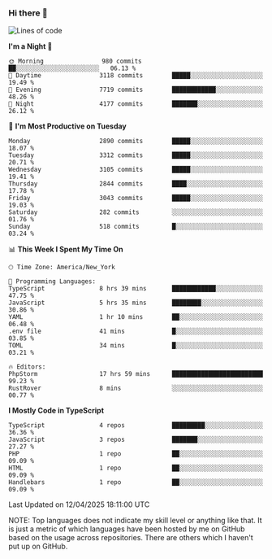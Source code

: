 ### Hi there 👋

<!--
**LynxJinxxy/LynxJinxxy** is a ✨ _special_ ✨ repository because its `README.md` (this file) appears on your GitHub profile.

Here are some ideas to get you started:

- 🔭 I’m currently working on ...
- 🌱 I’m currently learning ...
- 👯 I’m looking to collaborate on ...
- 🤔 I’m looking for help with ...
- 💬 Ask me about ...
- 📫 How to reach me: ...
- 😄 Pronouns: ...
- ⚡ Fun fact: ...
-->

<!--START_SECTION:waka-->
![Lines of code](https://img.shields.io/badge/From%20Hello%20World%20I%27ve%20Written-24.7%20million%20lines%20of%20code-blue)

**I'm a Night 🦉** 

```text
🌞 Morning                980 commits         ██░░░░░░░░░░░░░░░░░░░░░░░   06.13 % 
🌆 Daytime                3118 commits        █████░░░░░░░░░░░░░░░░░░░░   19.49 % 
🌃 Evening                7719 commits        ████████████░░░░░░░░░░░░░   48.26 % 
🌙 Night                  4177 commits        ███████░░░░░░░░░░░░░░░░░░   26.12 % 
```
📅 **I'm Most Productive on Tuesday** 

```text
Monday                   2890 commits        █████░░░░░░░░░░░░░░░░░░░░   18.07 % 
Tuesday                  3312 commits        █████░░░░░░░░░░░░░░░░░░░░   20.71 % 
Wednesday                3105 commits        █████░░░░░░░░░░░░░░░░░░░░   19.41 % 
Thursday                 2844 commits        ████░░░░░░░░░░░░░░░░░░░░░   17.78 % 
Friday                   3043 commits        █████░░░░░░░░░░░░░░░░░░░░   19.03 % 
Saturday                 282 commits         ░░░░░░░░░░░░░░░░░░░░░░░░░   01.76 % 
Sunday                   518 commits         █░░░░░░░░░░░░░░░░░░░░░░░░   03.24 % 
```


📊 **This Week I Spent My Time On** 

```text
🕑︎ Time Zone: America/New_York

💬 Programming Languages: 
TypeScript               8 hrs 39 mins       ████████████░░░░░░░░░░░░░   47.75 % 
JavaScript               5 hrs 35 mins       ████████░░░░░░░░░░░░░░░░░   30.86 % 
YAML                     1 hr 10 mins        ██░░░░░░░░░░░░░░░░░░░░░░░   06.48 % 
.env file                41 mins             █░░░░░░░░░░░░░░░░░░░░░░░░   03.85 % 
TOML                     34 mins             █░░░░░░░░░░░░░░░░░░░░░░░░   03.21 % 

🔥 Editors: 
PhpStorm                 17 hrs 59 mins      █████████████████████████   99.23 % 
RustRover                8 mins              ░░░░░░░░░░░░░░░░░░░░░░░░░   00.77 % 
```

**I Mostly Code in TypeScript** 

```text
TypeScript               4 repos             █████████░░░░░░░░░░░░░░░░   36.36 % 
JavaScript               3 repos             ███████░░░░░░░░░░░░░░░░░░   27.27 % 
PHP                      1 repo              ██░░░░░░░░░░░░░░░░░░░░░░░   09.09 % 
HTML                     1 repo              ██░░░░░░░░░░░░░░░░░░░░░░░   09.09 % 
Handlebars               1 repo              ██░░░░░░░░░░░░░░░░░░░░░░░   09.09 % 
```




 Last Updated on 12/04/2025 18:11:00 UTC
<!--END_SECTION:waka-->
NOTE: Top languages does not indicate my skill level or anything like that. It is just a metric of which languages have been hosted by me on GitHub based on the usage across repositories. There are others which I haven't put up on GitHub.
